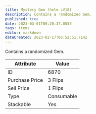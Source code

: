 ```yaml
---
title: Mystery Gem (helm LV18)
description: Contains a randomized Gem.
published: true
date: 2023-03-01T00:20:37.055Z
tags: items
editor: markdown
dateCreated: 2023-02-17T06:52:51.714Z
---
```


Contains a randomized Gem.

|Attribute|Value|
|-|-|
|ID|6870|
|Purchase Price|3 Flips|
|Sell Price|1 Flips|
|Type|Consumable|
|Stackable|Yes|

